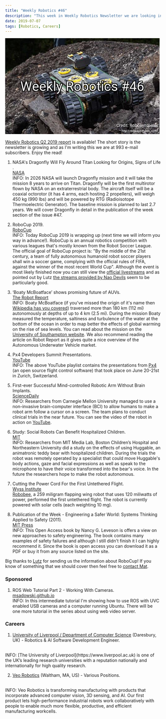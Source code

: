 ```yaml
---
title: "Weekly Robotics #46"
description: "This week in Weekly Robotics Newsletter we are looking into RoboCup 2019, Boaty McBoatface doing science, NASA's new multirotor and more!"
date: 2019-07-07
tags: [Robotics, Careers]
---
```

![HeaderImage](/img/headers/46.jpg "Header image")

[Weekly Robotics Q2 2019 report](https://weeklyrobotics.com/Q2-2019-report) is available! The short story is the newsletter is growing and as I'm writing this we are at 993 e-mail subscribers. Enjoy the read!

1) NASA's Dragonfly Will Fly Around Titan Looking for Origins, Signs of Life .
<br>[NASA](https://www.nasa.gov/press-release/nasas-dragonfly-will-fly-around-titan-looking-for-origins-signs-of-life)<br>
INFO: In 2026 NASA will launch Dragonfly mission and it will take the mission 8 years to arrive on Titan. Dragonfly will be the first multirotor flown by NASA on an extraterrestrial body. The aircraft itself will be a coaxial octorotor (it has 4 arms, each hosting 2 propellers), will weigh 450 kg (990 lbs) and will be powered by RTG (Radioisotope Thermoelectric Generator). The baseline mission is planned to last 2.7 years. We will cover Dragonfly in detail in the publication of the week section of the issue #47.

2) RoboCup 2019.
<br>[RoboCup](https://2019.robocup.org/index.php)<br>
INFO: Today RoboCup 2019 is wrapping up (next time we will inform you way in advance!). RoboCup is an annual robotics competition with various leagues that's mostly known from the Robot Soccer League. The official goal of RoboCup project is: "By the middle of the 21st century, a team of fully autonomous humanoid robot soccer players shall win a soccer game, complying with the official rules of FIFA, against the winner of the most recent World Cup". Although the event is most likely finished now you can still view the [official livestreams](https://robocup.live/) and as pointed out by Lutz [the streams provided by Nao Devils](https://robocup.live/Pages/naodevils.php) seem to be particularly good.

3) ‘Boaty McBoatface’ shows promising future of AUVs.
<br>[The Robot Report](https://www.therobotreport.com/boaty-mcboatface-shows-promising-future-of-auvs/)<br>
INFO: Boaty McBoatface (if you've missed the origin of it's name then [Wikipedia has you covered](https://en.wikipedia.org/wiki/Boaty_McBoatface#Naming)) traversed more than 180 km (112 mi) autonomously at depths of up to 4 km (2.5 mi). During the mission Boaty measured the temperature, saltiness and turbulence of the water at the bottom of the ocean in order to map better the effects of global warming on the rise of sea levels. You can read about the mission on the [University of Southampton website](https://www.southampton.ac.uk/news/2019/06/boaty-mcboatface-mission.page). We also recommend reading the article on Robot Report as it gives quite a nice overview of the Autonomous Underwater Vehicle market.

4) Px4 Developers Summit Presentations.
<br>[YouTube](https://www.youtube.com/watch?v=K-F2pqv_PGQ&list=PLYy2pGCdhu7yr-kGBRuvIAOO2xa61shsB)<br>
INFO: The above YouTube playlist contains the presentations from [Px4](https://px4.io/) (an open source flight control software) that took place on June 20-21st in Zurich, Switzerland.

5) First-ever Successful Mind-controlled Robotic Arm Without Brain Implants.
<br>[ScienceDaily](https://www.sciencedaily.com/releases/2019/06/190619142542.htm)<br>
INFO: Researchers from Carnegie Mellon University managed to use a non-invasive brain-computer interface (BCI) to allow humans to make a robot arm follow a cursor on a screen. The team plans to conduct clinical trials in the near future. You can see the video of the robot in action on [YouTube](https://youtu.be/UkZquERzoOo).

6) Study: Social Robots Can Benefit Hospitalized Children.
<br>[MIT](http://news.mit.edu/2019/social-robots-benefit-sick-children-0626)<br>
INFO: Researchers from MIT Media Lab, Boston Children’s Hospital and Northeastern University did a study on the effects of using Huggable, an animatronic teddy bear with hospitalized children. During the trials the robot was remotely operated by a specialist that could move Huggable's body actions, gaze and facial expressions as well as speak to the microphone to have their voice transformed into the bear's voice. In the future the researchers hope to make the robot autonomous.

7) Cutting the Power Cord For the First Untethered Flight.
<br>[Wyss Institute](https://wyss.harvard.edu/the-robobee-flies-solo/)<br>
[Robobee](https://wyss.harvard.edu/technology/autonomous-flying-microrobots-robobees/), a 259 miligram flapping wing robot that uses 120 miliwatts of power, performed the first untethered flight. The robot is currently powered with solar cells (each weighting 10 mg).

8) Publication of the Week - Engineering a Safer World: Systems Thinking Applied to Safety (2011).
<br>[MIT Press](https://mitpress.mit.edu/books/engineering-safer-world)<br>
INFO: This Open Access book by Nancy G. Leveson is offers a view on new approaches to safety engineering. The book contains many examples of safety failures and although I still didn't finish it I can highly recommend it. Since the book is open access you can download it as a PDF or buy it from any source listed on the site.

Big thanks to [Lutz](https://github.com/nerdmaennchen) for sending us the information about RoboCup! If you know of something that we should cover then feel free to [contact Mat](mailto:mat@weeklyrobotics.com).

### Sponsored

1) ROS Web Tutorial Part 2 - Working With Cameras.
<br>[msadowski.github.io](https://msadowski.github.io/ros-web-tutorial-pt2-cameras/)<br>
INFO: In this intermediate tutorial I'm showing how to use ROS with UVC enabled USB cameras and a computer running Ubuntu. There will be one more tutorial in the series about using web video server.

### Careers

1) [University of Liverpool / Department of Computer Science](https://cgi.csc.liv.ac.uk/~frans/CurrentResearch/Astech/advertAstechKTP_2019-6-7.html) (Daresbury, UK) - Robotics & AI Software Development Engineer.
<br>
INFO: [The University of Liverpool](https://www.liverpool.ac.uk) is one of the UK’s leading research universities with a reputation nationally and internationally for high quality research.

2) [Veo Robotics](https://www.veobot.com/jobs) (Waltham, MA, US) - Various Positions.
<br>
INFO: Veo Robotics is transforming manufacturing with products that incorporate advanced computer vision, 3D sensing, and AI. Our first product lets high-performance industrial robots work collaboratively with people to enable much more flexible, productive, and efficient manufacturing workcells.
